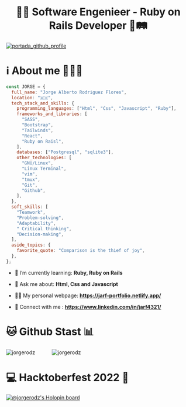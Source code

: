 <h1 align="center">👨‍💻 Software Engenieer - Ruby on Rails Developer 💎🛤</h1>

[![portada_github_profile](https://user-images.githubusercontent.com/13999498/197710375-0c194796-adf4-4140-a354-1712be9b4a5a.gif)](https://jarf-portfolio.netlify.app/)

# ℹ️ About me 👨🏻‍🦱

```javascript
const JORGE = {
  full_name: "Jorge Alberto Rodriguez Flores",
  location: "🇲🇽",
  tech_stack_and_skills: {
    programming_languages: ["Html", "Css", "Javascript", "Ruby"],
    frameworks_and_libraries: [
      "SASS",
      "Bootstrap",
      "Tailwinds",
      "React",
      "Ruby on Raisl",
    ],
    databases: ["Postgresql", "sqlite3"],
    other_technologies: [
      "GNU/Linux",
      "Linux Terminal",
      "vim",
      "tmux",
      "Git",
      "Github",
    ],
  },
  soft_skills: [
    "Teamwork",
    "Problem-solving",
    "Adaptability",
    " Critical thinking",
    "Decision-making",
  ],
  aside_topics: {
    favorite_quote: "Comparison is the thief of joy",
  },
};
```

- 🌱 I’m currently learning: **Ruby, Ruby on Rails**

- 💬 Ask me about: **Html, Css and Javascript**

- 👨‍💻 My personal webpage: **<a href="https://jarf-portfolio.netlify.app/" target="blank" rel="noopener noreferrer">https://jarf-portfolio.netlify.app/</a>**

- 🤝 Connect with me : **<a href="https://www.linkedin.com/in/jarf4321/" target="blank" rel="noopener noreferrer">https://www.linkedin.com/in/jarf4321/</a>**

# 🐱 Github Stast 📊

<p>
  <img align="center" src="https://github-readme-stats.vercel.app/api?username=jorgerodz&show_icons=true&locale=en&theme=radical&custom_title=JorgeRodz's%20Stats&border_radius=10&hide_rank=true&border_color=f492ba" alt="jorgerodz" />&emsp;&emsp;&emsp;
  <img align="center" src="https://github-readme-stats.vercel.app/api/top-langs/?username=JorgeRodz&layout=compact" alt="jorgerodz" />
</p>


# 💻 Hacktoberfest 2022 🎃

[![@jorgerodz's Holopin board](https://holopin.me/jorgerodz)](https://holopin.io/@jorgerodz)
